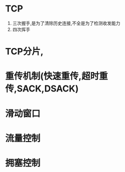 

# TCP
1. 三次握手,是为了清除历史连接,不全是为了检测收发能力
2. 四次挥手

# TCP分片,


# 重传机制(快速重传,超时重传,SACK,DSACK)

# 滑动窗口

# 流量控制

# 拥塞控制